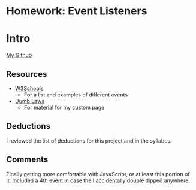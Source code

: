# Homework: Event Listeners

# Intro
[My Github](https://github.com/achance27/hw_listeners_chance_aliyah)

## Resources
* [W3Schools](https://www.w3schools.com/js/js_events_examples.asp)
	* For a list and examples of different events
* [Dumb Laws](http://www.dumblaws.com/laws/united-states/michigan)
	* For material for my custom page 

## Deductions

I reviewed the list of deductions for this project and in the syllabus.

## Comments

Finally getting more comfortable with JavaScript, or at least this portion of it. Included a 4th event in case the I accidentally double dipped anywhere.